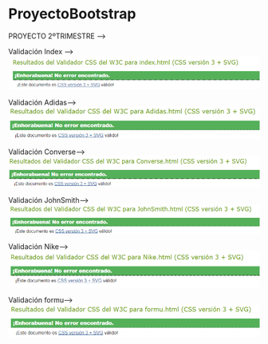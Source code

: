 # ProyectoBootstrap

PROYECTO 2ºTRIMESTRE -->

Validación Index --> ![index](https://github.com/brianllj03/ProyectoBootstrap/blob/main/logotipo/valiindex.PNG)

Validación Adidas--> ![index](https://github.com/brianllj03/ProyectoBootstrap/blob/main/logotipo/valiadidas.PNG)

Validación Converse--> ![index](https://github.com/brianllj03/ProyectoBootstrap/blob/main/logotipo/valiconverse.PNG)

Validación JohnSmith--> ![index](https://github.com/brianllj03/ProyectoBootstrap/blob/main/logotipo/valijohn.PNG)

Validación Nike--> ![index](https://github.com/brianllj03/ProyectoBootstrap/blob/main/logotipo/valinike.PNG)

Validación formu--> ![index](https://github.com/brianllj03/ProyectoBootstrap/blob/main/logotipo/valiformu.PNG)
